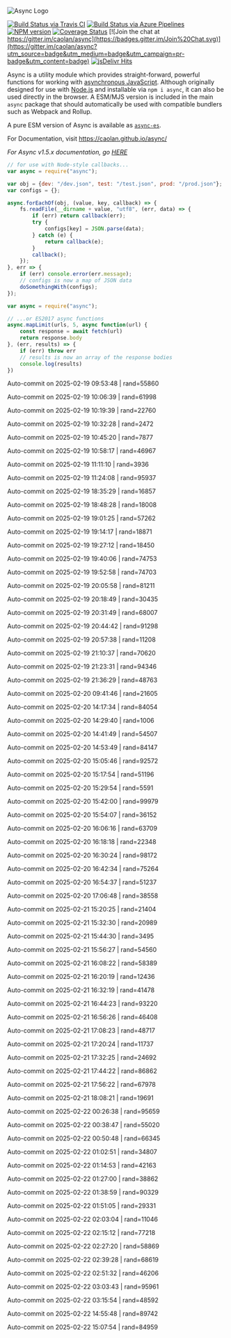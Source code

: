 ![Async Logo](https://raw.githubusercontent.com/caolan/async/master/logo/async-logo_readme.jpg)

[![Build Status via Travis CI](https://travis-ci.org/caolan/async.svg?branch=master)](https://travis-ci.org/caolan/async)
[![Build Status via Azure Pipelines](https://dev.azure.com/caolanmcmahon/async/_apis/build/status/caolan.async?branchName=master)](https://dev.azure.com/caolanmcmahon/async/_build/latest?definitionId=1&branchName=master)
[![NPM version](https://img.shields.io/npm/v/async.svg)](https://www.npmjs.com/package/async)
[![Coverage Status](https://coveralls.io/repos/caolan/async/badge.svg?branch=master)](https://coveralls.io/r/caolan/async?branch=master)
[![Join the chat at https://gitter.im/caolan/async](https://badges.gitter.im/Join%20Chat.svg)](https://gitter.im/caolan/async?utm_source=badge&utm_medium=badge&utm_campaign=pr-badge&utm_content=badge)
[![jsDelivr Hits](https://data.jsdelivr.com/v1/package/npm/async/badge?style=rounded)](https://www.jsdelivr.com/package/npm/async)

<!--
|Linux|Windows|MacOS|
|-|-|-|
|[![Linux Build Status](https://dev.azure.com/caolanmcmahon/async/_apis/build/status/caolan.async?branchName=master&jobName=Linux&configuration=Linux%20node_10_x)](https://dev.azure.com/caolanmcmahon/async/_build/latest?definitionId=1&branchName=master) | [![Windows Build Status](https://dev.azure.com/caolanmcmahon/async/_apis/build/status/caolan.async?branchName=master&jobName=Windows&configuration=Windows%20node_10_x)](https://dev.azure.com/caolanmcmahon/async/_build/latest?definitionId=1&branchName=master) | [![MacOS Build Status](https://dev.azure.com/caolanmcmahon/async/_apis/build/status/caolan.async?branchName=master&jobName=OSX&configuration=OSX%20node_10_x)](https://dev.azure.com/caolanmcmahon/async/_build/latest?definitionId=1&branchName=master)| -->

Async is a utility module which provides straight-forward, powerful functions for working with [asynchronous JavaScript](http://caolan.github.io/async/v3/global.html). Although originally designed for use with [Node.js](https://nodejs.org/) and installable via `npm i async`, it can also be used directly in the browser.  A ESM/MJS version is included in the main `async` package that should automatically be used with compatible bundlers such as Webpack and Rollup.

A pure ESM version of Async is available as [`async-es`](https://www.npmjs.com/package/async-es).

For Documentation, visit <https://caolan.github.io/async/>

*For Async v1.5.x documentation, go [HERE](https://github.com/caolan/async/blob/v1.5.2/README.md)*


```javascript
// for use with Node-style callbacks...
var async = require("async");

var obj = {dev: "/dev.json", test: "/test.json", prod: "/prod.json"};
var configs = {};

async.forEachOf(obj, (value, key, callback) => {
    fs.readFile(__dirname + value, "utf8", (err, data) => {
        if (err) return callback(err);
        try {
            configs[key] = JSON.parse(data);
        } catch (e) {
            return callback(e);
        }
        callback();
    });
}, err => {
    if (err) console.error(err.message);
    // configs is now a map of JSON data
    doSomethingWith(configs);
});
```

```javascript
var async = require("async");

// ...or ES2017 async functions
async.mapLimit(urls, 5, async function(url) {
    const response = await fetch(url)
    return response.body
}, (err, results) => {
    if (err) throw err
    // results is now an array of the response bodies
    console.log(results)
})
```

Auto-commit on 2025-02-19 09:53:48 | rand=55860

Auto-commit on 2025-02-19 10:06:39 | rand=61998

Auto-commit on 2025-02-19 10:19:39 | rand=22760

Auto-commit on 2025-02-19 10:32:28 | rand=2472

Auto-commit on 2025-02-19 10:45:20 | rand=7877

Auto-commit on 2025-02-19 10:58:17 | rand=46967

Auto-commit on 2025-02-19 11:11:10 | rand=3936

Auto-commit on 2025-02-19 11:24:08 | rand=95937

Auto-commit on 2025-02-19 18:35:29 | rand=16857

Auto-commit on 2025-02-19 18:48:28 | rand=18008

Auto-commit on 2025-02-19 19:01:25 | rand=57262

Auto-commit on 2025-02-19 19:14:17 | rand=18871

Auto-commit on 2025-02-19 19:27:12 | rand=18450

Auto-commit on 2025-02-19 19:40:06 | rand=74753

Auto-commit on 2025-02-19 19:52:58 | rand=74703

Auto-commit on 2025-02-19 20:05:58 | rand=81211

Auto-commit on 2025-02-19 20:18:49 | rand=30435

Auto-commit on 2025-02-19 20:31:49 | rand=68007

Auto-commit on 2025-02-19 20:44:42 | rand=91298

Auto-commit on 2025-02-19 20:57:38 | rand=11208

Auto-commit on 2025-02-19 21:10:37 | rand=70620

Auto-commit on 2025-02-19 21:23:31 | rand=94346

Auto-commit on 2025-02-19 21:36:29 | rand=48763

Auto-commit on 2025-02-20 09:41:46 | rand=21605

Auto-commit on 2025-02-20 14:17:34 | rand=84054

Auto-commit on 2025-02-20 14:29:40 | rand=1006

Auto-commit on 2025-02-20 14:41:49 | rand=54507

Auto-commit on 2025-02-20 14:53:49 | rand=84147

Auto-commit on 2025-02-20 15:05:46 | rand=92572

Auto-commit on 2025-02-20 15:17:54 | rand=51196

Auto-commit on 2025-02-20 15:29:54 | rand=5591

Auto-commit on 2025-02-20 15:42:00 | rand=99979

Auto-commit on 2025-02-20 15:54:07 | rand=36152

Auto-commit on 2025-02-20 16:06:16 | rand=63709

Auto-commit on 2025-02-20 16:18:18 | rand=22348

Auto-commit on 2025-02-20 16:30:24 | rand=98172

Auto-commit on 2025-02-20 16:42:34 | rand=75264

Auto-commit on 2025-02-20 16:54:37 | rand=51237

Auto-commit on 2025-02-20 17:06:48 | rand=38558

Auto-commit on 2025-02-21 15:20:25 | rand=21404

Auto-commit on 2025-02-21 15:32:30 | rand=20989

Auto-commit on 2025-02-21 15:44:30 | rand=3495

Auto-commit on 2025-02-21 15:56:27 | rand=54560

Auto-commit on 2025-02-21 16:08:22 | rand=58389

Auto-commit on 2025-02-21 16:20:19 | rand=12436

Auto-commit on 2025-02-21 16:32:19 | rand=41478

Auto-commit on 2025-02-21 16:44:23 | rand=93220

Auto-commit on 2025-02-21 16:56:26 | rand=46408

Auto-commit on 2025-02-21 17:08:23 | rand=48717

Auto-commit on 2025-02-21 17:20:24 | rand=11737

Auto-commit on 2025-02-21 17:32:25 | rand=24692

Auto-commit on 2025-02-21 17:44:22 | rand=86862

Auto-commit on 2025-02-21 17:56:22 | rand=67978

Auto-commit on 2025-02-21 18:08:21 | rand=19691

Auto-commit on 2025-02-22 00:26:38 | rand=95659

Auto-commit on 2025-02-22 00:38:47 | rand=55020

Auto-commit on 2025-02-22 00:50:48 | rand=66345

Auto-commit on 2025-02-22 01:02:51 | rand=34807

Auto-commit on 2025-02-22 01:14:53 | rand=42163

Auto-commit on 2025-02-22 01:27:00 | rand=38862

Auto-commit on 2025-02-22 01:38:59 | rand=90329

Auto-commit on 2025-02-22 01:51:05 | rand=29331

Auto-commit on 2025-02-22 02:03:04 | rand=11046

Auto-commit on 2025-02-22 02:15:12 | rand=77218

Auto-commit on 2025-02-22 02:27:20 | rand=58869

Auto-commit on 2025-02-22 02:39:28 | rand=68619

Auto-commit on 2025-02-22 02:51:32 | rand=46206

Auto-commit on 2025-02-22 03:03:43 | rand=95961

Auto-commit on 2025-02-22 03:15:54 | rand=48592

Auto-commit on 2025-02-22 14:55:48 | rand=89742

Auto-commit on 2025-02-22 15:07:54 | rand=84959
